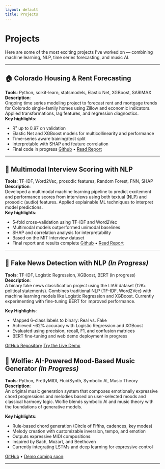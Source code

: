 ```yaml
---
layout: default
title: Projects
---
```


# Projects

Here are some of the most exciting projects I've worked on — combining machine learning, NLP, time series forecasting, and music AI.

---

## 🏠 Colorado Housing & Rent Forecasting

**Tools**: Python, scikit-learn, statsmodels, Elastic Net, XGBoost, SARIMAX  
**Description**:  
Ongoing time series modeling project to forecast rent and mortgage trends for Colorado single-family homes using Zillow and economic indicators. Applied transformations, lag features, and regression diagnostics.  
**Key highlights**:  
- R² up to 0.97 on validation  
- Elastic Net and XGBoost models for multicollinearity and performance  
- Time-series aware training/test split  
- Interpretable with SHAP and feature correlation  
- Final code in progress 
[Github](https://github.com/Orca71/Housing-Market-Forecasting-Time-Series-/tree/main) • [Read Report](https://github.com/Orca71/Housing-Market-Forecasting-Time-Series-/blob/main/HousingForcastReport.pdf)

---

## 🧠 Multimodal Interview Scoring with NLP

**Tools**: TF-IDF, Word2Vec, prosodic features, Random Forest, FNN, SHAP  
**Description**:  
Developed a multimodal machine learning pipeline to predict excitement and performance scores from interviews using both textual (NLP) and prosodic (audio) features. Applied explainable ML techniques to interpret model predictions.  
**Key highlights**:  
- 5-fold cross-validation using TF-IDF and Word2Vec  
- Multimodal models outperformed unimodal baselines  
- SHAP and correlation analysis for interpretability  
- Based on the MIT Interview dataset  
- Final report and results complete
[Github](https://github.com/Orca71/Interview-outcome-Prediction-Multimodal-ML-) • [Read Report](https://github.com/Orca71/Interview-Outcome-Prediction-Multimodal-ML-/blob/main/Report.pdf)

---

## 📰 Fake News Detection with NLP *(In Progress)*

**Tools**: TF-IDF, Logistic Regression, XGBoost, BERT (in progress)  
**Description**:  
A binary fake news classification project using the LIAR dataset (12K+ political statements). Combines traditional NLP (TF-IDF, Word2Vec) with machine learning models like Logistic Regression and XGBoost. Currently experimenting with fine-tuning BERT for improved performance.

**Key Highlights**:  
- Mapped 6-class labels to binary: Real vs. Fake  
- Achieved ~62% accuracy with Logistic Regression and XGBoost  
- Evaluated using precision, recall, F1, and confusion matrices  
- BERT fine-tuning and web demo deployment in progress

[GitHub Repository](https://github.com/Orca71/fake-news-detector)
[Try the Live Demo](https://huggingface.co/spaces/ShahOfData/shah_fake-news-detector)



## 🎼 Wolfie: AI-Powered Mood-Based Music Generator *(In Progress)*

**Tools**: Python, PrettyMIDI, FluidSynth, Symbolic AI, Music Theory  
**Description**:  
An original music generation system that composes emotionally expressive chord progressions and melodies based on user-selected moods and classical harmony logic. Wolfie blends symbolic AI and music theory with the foundations of generative models.

**Key highlights**:  
- Rule-based chord generation (Circle of Fifths, cadences, key modes)  
- Melody creation with customizable inversion, tempo, and emotion  
- Outputs expressive MIDI compositions  
- Inspired by Bach, Mozart, and Beethoven  
- Currently integrating LSTMs and deep learning for expressive control  

[GitHub]([https://github.com/Orca71/wolfie-ai](https://github.com/Orca71/Wolfie)) • [Demo coming soon](#)

---


